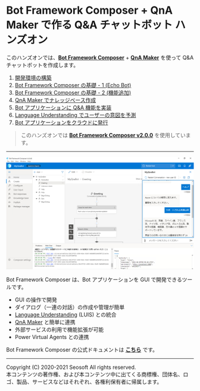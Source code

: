 # Bot Framework Composer + QnA Maker で作る Q&A チャットボット ハンズオン

このハンズオンでは、[**Bot Framework Composer**](https://docs.microsoft.com/ja-jp/composer/) + [**QnA Maker**](https://www.qnamaker.ai/) を使って Q&A チャットボットを作成します。

1. [開発環境の構築](./docs/01_install.md)
2. [Bot Framework Composer の基礎 - 1 (Echo Bot)](./docs/02_composer_basic.md)
3. [Bot Framework Composer の基礎 - 2 (機能追加)](./docs/03_composer_basic2.md)  
4. [QnA Maker でナレッジベース作成](./docs/04_create_qnamaker_knowledgebase.md)  
5. [Bot アプリケーションに Q&A 機能を実装](./docs/05_composer_qna.md)  
6. [Language Understanding でユーザーの意図を予測](./docs/06_composer_luis.md)  
7. [Bot アプリケーションをクラウドに発行](./docs/07_deploy_bot.md)

> このハンズオンでは [**Bot Framework Composer v2.0.0**](https://techcommunity.microsoft.com/t5/azure-ai/build-2021-conversational-ai-update/ba-p/2375203) を使用しています。 

---

<img src="./docs/images/bfcomp_main.jpg" width="540px" />

Bot Framework Composer は、Bot アプリケーションを GUI で開発できるツールです。

- GUI の操作で開発
- ダイアログ（一連の対話）の作成や管理が簡単
- [Language Understanding](https://luis.ai/) (LUIS) との統合
- [QnA Maker](https://qnamaker.ai/) と簡単に連携
- 外部サービスの利用で機能拡張が可能
- Power Virtual Agents との連携

Bot Framework Composer の公式ドキュメントは [**こちら**](https://docs.microsoft.com/ja-jp/composer/) です。

---

Copyright (C) 2020-2021 Seosoft All rights reserved.  
本コンテンツの著作権、および本コンテンツ中に出てくる商標権、団体名、ロゴ、製品、サービスなどはそれぞれ、各権利保有者に帰属します。